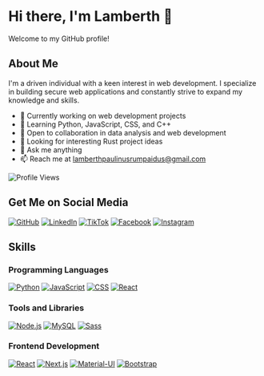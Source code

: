 # Hi there, I'm Lamberth 👋

Welcome to my GitHub profile!

## About Me

I'm a driven individual with a keen interest in web development. I specialize in building secure web applications and constantly strive to expand my knowledge and skills.

- 🔭 Currently working on web development projects
- 🌱 Learning Python, JavaScript, CSS, and C++
- 👯 Open to collaboration in data analysis and web development
- 🤔 Looking for interesting Rust project ideas
- 💬 Ask me anything
- 📫 Reach me at lamberthpaulinusrumpaidus@gmail.com

  

![Profile Views](https://komarev.com/ghpvc/?username=LamberthPaulinusRumpaidus)

## Get Me on Social Media
[![GitHub](https://img.shields.io/badge/GitHub-LamberthPaulinusRumpaidus-blue?style=for-the-badge&logo=github&height=16&width=16)](https://github.com/LamberthPaulinusRumpaidus/)
[![LinkedIn](https://img.shields.io/badge/LinkedIn-Lamberth&nbsp;Paulinus&nbsp;Rumpaidus-blue?style=for-the-badge&logo=linkedin&height=16&width=16)](https://www.linkedin.com/in/lamberth-paulinus-rumpaidus-b60a2b298?utm_source=share&utm_campaign=share_via&utm_content=profile&utm_medium=android_app)
[![TikTok](https://img.shields.io/badge/TikTok-nggakpeduligua-blue?style=for-the-badge&logo=tiktok&height=16&width=16)](https://www.tiktok.com/@nggakpeduligua/)
[![Facebook](https://img.shields.io/badge/Facebook-Lamberthrumpaidus-blue?style=for-the-badge&logo=facebook&height=16&width=16)](https://www.facebook.com/lamberthrumpaidus/)
[![Instagram](https://img.shields.io/badge/Instagram-Lamberthrumpaidus06-blue?style=for-the-badge&logo=instagram&height=16&width=16)](https://www.instagram.com/lamberthrumpaidus06/)


## Skills 

### Programming Languages
[![Python](https://img.shields.io/badge/Python-3776AB?style=for-the-badge&logo=python&height=16&width=16)](https://www.python.org/)
[![JavaScript](https://img.shields.io/badge/JavaScript-F7DF1E?style=for-the-badge&logo=javascript&height=16&width=16)](https://developer.mozilla.org/en-US/docs/Web/JavaScript)
[![CSS](https://img.shields.io/badge/CSS3-1572B6?style=for-the-badge&logo=css3&height=16&width=16)](https://developer.mozilla.org/en-US/docs/Web/CSS)
[![React](https://img.shields.io/badge/React-61DAFB?style=for-the-badge&logo=react&height=16&width=16)](https://reactjs.org/)

### Tools and Libraries
[![Node.js](https://img.shields.io/badge/Node.js-339933?style=for-the-badge&logo=node.js&height=16&width=16)](https://nodejs.org/)
[![MySQL](https://img.shields.io/badge/MySQL-blue?style=for-the-badge&logo=mysql&height=16&width=16)](https://www.mysql.com/)
[![Sass](https://img.shields.io/badge/Sass-CC6699?style=for-the-badge&logo=sass&height=16&width=16)](https://sass-lang.com/)

### Frontend Development
[![React](https://img.shields.io/badge/React-61DAFB?style=for-the-badge&logo=react&height=16&width=16)](https://reactjs.org/)
[![Next.js](https://img.shields.io/badge/Next.j-000000?style=for-the-badge&logo=next.js&height=16&width=16)](https://nextjs.org/)
[![Material-UI](https://img.shields.io/badge/Material--UI-0081CB?style=for-the-badge&logo=material-ui&height=16&width=16)](https://material-ui.com/)
[![Bootstrap](https://img.shields.io/badge/Bootstrap-7952B3?style=for-the-badge&logo=bootstrap&height=16&width=16)](https://getbootstrap.com/)
